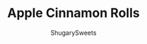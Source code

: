 ---
layout: ../../layouts/MarkdownPostLayout.astro
title: Apple Cinnamon Rolls
author: ShugarySweets
pubDate: 2021-10-14
description: "Getting out of bed is easy when Apple Cinnamon Rolls are waiting for you! These sweet rolls are filled with cinnamon spiced apples and topped with an apple cider glaze. The perfect fall breakfast treat!"
image_url: https://www.shugarysweets.com/wp-content/uploads/2021/10/apple-cinnamon-rolls-facebook.jpg
tags: ["Breakfast and Brunch","American"]
calories: 340
protein: 5
carbohydrates: 53
fats: 12
fiber: 3
ingredients: ["¾ cup milk","4 Tablespoons unsalted butter","2 ¼ teaspoons (1 packet) active dry yeast","¼ cup warm water","1 teaspoon granulated sugar","3 ¼ cup all-purpose flour, divided","3 Tablespoons granulated sugar","½ teaspoon kosher salt","1 egg, room temperature, beaten","¼ cup granulated sugar ","2 Tablespoons ground cinnamon","¼ cup packed light brown sugar, packed","4 Tablespoons unsalted butter, melted","3 cups of diced apples (about 3-4 peeled, cored and diced into ¼” pieces)","4 Tablespoons cream cheese, softened","2 Tablespoons unsalted butter, softened","1 cup powdered sugar","2 Tablespoons apple cider","1 teaspoon vanilla extract","¼ teaspoon ground nutmeg"]
serves: 12
time: "2 hours 25 minutes"
prepTime: "30 minutes"
instructions: ["In a small saucepan, heat milk until just starting to bubble. Remove from heat and add in butter. Stir occasionally until butter is completely melted. Let cool until lukewarm.","In a small bowl, dissolve yeast in warm water with one teaspoon sugar. ","In a large bowl, mix together 2 ¼ cups flour, sugar, and salt.","When milk mixture has cooled enough, add yeast mixture to saucepan with milk mixture and stir to combine. Pour liquid into large bowl with dry ingredients along with the egg and mix well.","Stir in remaining flour, ½ cup at a time, until dough pulls together, and away from sides of bowl. Knead on a well-floured surface for about 5 minutes.","Place in lightly oiled bowl and cover with a towel or plastic wrap. Let rest for 30 - 45 minutes.","Turn dough onto well-floured surface and sprinkle with more flour on top. Roll into a 12x18” rectangle. It should be about ½-inch thick.","Mix the granulated sugar, cinnamon, and brown sugar together in a small bowl. Spread the melted butter over the surface of the dough, almost to the edges. Sprinkle the sugar mixture over the butter. Then top it with the apples over the sugar mixture.","From the long edge of rectangle, roll up the dough into a log. Pinch to seal the seam.","Use a sharp serrated knife, cut the roll into 12 equal-sized pieces.","Grease a 9x13” baking dish. Place each roll in the dish spiral side up.","Cover with a towel and let rise 45 to 60 minutes, until doubled in size.*","Bake rolls at 350° for 20 to 25 minutes, until golden brown on top.","Meanwhile, make the frosting: mix cream cheese and butter with electric mixer until smooth. Add powdered sugar and mix on low speed until combined. Mix in the apple cider, vanilla, and nutmeg and beat on medium speed for one minute.","Spread frosting on warm rolls. Serve warm!"]
nutrition: ["340 calories","53 grams carbohydrates","47 milligrams cholesterol","12 grams fat","3 grams fiber","5 grams protein","7 grams saturated fat","84 milligrams sodium","25 grams sugar","0 grams trans fat","4 grams unsaturated fat"]
---